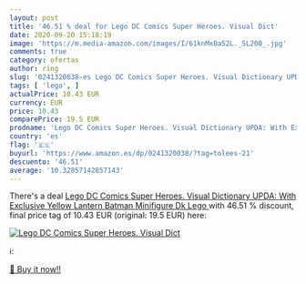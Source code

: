 ```yaml
---
layout: post
title: '46.51 % deal for Lego DC Comics Super Heroes. Visual Dict'
date: 2020-09-20 15:18:19
image: 'https://m.media-amazon.com/images/I/61knMx0a52L._SL200_.jpg'
comments: true
category: ofertas
author: ring
slug: '0241320038-es Lego DC Comics Super Heroes. Visual Dictionary UPDA: With...'
tags: [ 'lego', ]
actualPrice: 10.43 EUR
currency: EUR
price: 10.43
comparePrice: 19.5 EUR
prodname: 'Lego DC Comics Super Heroes. Visual Dictionary UPDA: With Exclusive Yellow Lantern Batman Minifigure  Dk Lego '
country: 'es'
flag: '🇪🇸'
buyurl: 'https://www.amazon.es/dp/0241320038/?tag=tolees-21'
descuento: '46.51'
average: '10.32857142857143'
---
```


There's a deal [Lego DC Comics Super Heroes. Visual Dictionary UPDA: With Exclusive Yellow Lantern Batman Minifigure  Dk Lego ](https://www.amazon.es/dp/0241320038/?tag=tolees-21)  with  46.51 % discount, final price tag of  10.43 EUR (original: 19.5 EUR) here:

[![Lego DC Comics Super Heroes. Visual Dict](https://m.media-amazon.com/images/I/61knMx0a52L._SL200_.jpg)](https://www.amazon.es/dp/0241320038/?tag=tolees-21)

ℹ️:


[🛒 Buy it now!!](https://www.amazon.es/dp/0241320038/?tag=tolees-21)
